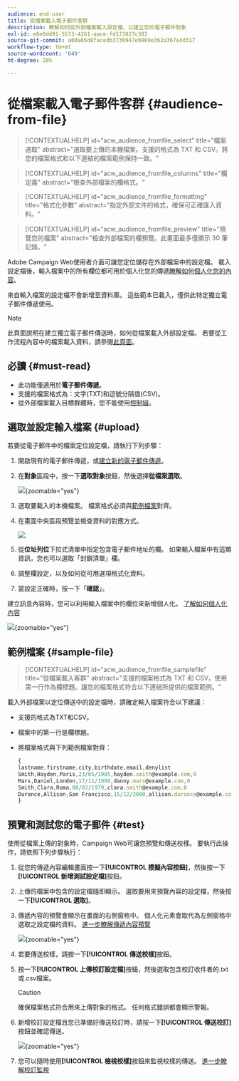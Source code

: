 ```yaml
---
audience: end-user
title: 從檔案載入電子郵件客群
description: 瞭解如何從外部檔案載入設定檔，以建立您的電子郵件對象
exl-id: e6e0dd01-5573-4261-aace-fd173827c383
source-git-commit: a0da65d8facedb3730947eb969e362a367e4d317
workflow-type: tm+mt
source-wordcount: '649'
ht-degree: 28%

---
```


# 從檔案載入電子郵件客群 {#audience-from-file}

>[!CONTEXTUALHELP]
>id="acw_audience_fromfile_select"
>title="檔案選取"
>abstract="選取要上傳的本機檔案。支援的格式為 TXT 和 CSV。將您的檔案格式和以下連結的檔案範例保持一致。"

>[!CONTEXTUALHELP]
>id="acw_audience_fromfile_columns"
>title="欄定義"
>abstract="檢查外部檔案的欄格式。"

>[!CONTEXTUALHELP]
>id="acw_audience_fromfile_formatting"
>title="格式化參數"
>abstract="指定外部文件的格式，確保可正確匯入資料。"

>[!CONTEXTUALHELP]
>id="acw_audience_fromfile_preview"
>title="預覽您的檔案"
>abstract="檢查外部檔案的欄預覽。此畫面最多僅顯示 30 筆記錄。"

Adobe Campaign Web使用者介面可讓您定位儲存在外部檔案中的設定檔。 載入設定檔後，輸入檔案中的所有欄位都可用於個人化您的傳遞[瞭解如何個人化您的內容](../personalization/personalize.md)。

來自輸入檔案的設定檔不會新增至資料庫。 這些範本已載入，僅供此特定獨立電子郵件傳遞使用。

>[!NOTE]
>
>此頁面說明在建立獨立電子郵件傳送時，如何從檔案載入外部設定檔。 若要從工作流程內容中的檔案載入資料，請參閱[此頁面](../workflows/activities/load-file.md)。

## 必讀 {#must-read}

* 此功能僅適用於&#x200B;**電子郵件傳遞**。
* 支援的檔案格式為：文字(TXT)和逗號分隔值(CSV)。
* 從外部檔案載入目標群體時，您不能使用[控制組](control-group.md)。

## 選取並設定輸入檔案 {#upload}

若要從電子郵件中的檔案定位設定檔，請執行下列步驟：

1. 開啟現有的電子郵件傳遞，或[建立新的電子郵件傳遞](../email/create-email.md)。
1. 在&#x200B;**對象**&#x200B;區段中，按一下&#x200B;**選取對象**&#x200B;按鈕，然後選擇&#x200B;**從檔案選取**。

   ![](assets/select-from-file.png){zoomable="yes"}

1. 選取要載入的本機檔案。 檔案格式必須與[範例檔案](#sample-file)對齊。
1. 在畫面中央區段預覽並檢查資料的對應方式。

   ![](assets/select-from-file-map.png)

1. 從&#x200B;**位址列位**&#x200B;下拉式清單中指定包含電子郵件地址的欄。 如果輸入檔案中有這類資訊，您也可以選取「封鎖清單」欄。
1. 調整欄設定，以及如何從可用選項格式化資料。
1. 當設定正確時，按一下「**確認**」。

建立訊息內容時，您可以利用輸入檔案中的欄位來新增個人化。 [了解如何個人化內容](../personalization/personalize.md)

![](assets/select-external-perso.png){zoomable="yes"}

## 範例檔案 {#sample-file}

>[!CONTEXTUALHELP]
>id="acw_audience_fromfile_samplefile"
>title="從檔案載入客群"
>abstract="支援的檔案格式為 TXT 和 CSV。使用第一行作為欄標題。讓您的檔案格式符合以下連結所提供的檔案範例。"

載入外部檔案以定位傳送中的設定檔時，請確定輸入檔案符合以下建議：

* 支援的格式為TXT和CSV。
* 檔案中的第一行是欄標題。
* 將檔案格式與下列範例檔案對齊：

  ```javascript
  {
  lastname,firstname,city,birthdate,email,denylist
  Smith,Hayden,Paris,23/05/1985,hayden.smith@example.com,0
  Mars,Daniel,London,17/11/1999,danny.mars@example.com,0
  Smith,Clara,Roma,08/02/1979,clara.smith@example.com,0
  Durance,Allison,San Francisco,15/12/2000,allison.durance@example.com,1
  }
  ```

## 預覽和測試您的電子郵件 {#test}

使用從檔案上傳的對象時，Campaign Web可讓您預覽和傳送校樣。 要執行此操作，請依照下列步驟執行：

1. 從您的傳遞內容編輯畫面按一下&#x200B;**[!UICONTROL 模擬內容按鈕]**，然後按一下&#x200B;**[!UICONTROL 新增測試設定檔]**&#x200B;按鈕。

1. 上傳的檔案中包含的設定檔隨即顯示。 選取要用來預覽內容的設定檔，然後按一下&#x200B;**[!UICONTROL 選取]**。

1. 傳遞內容的預覽會顯示在畫面的右側窗格中。 個人化元素會取代為左側窗格中選取之設定檔的資料。 [進一步瞭解傳遞內容預覽](../preview-test/preview-content.md)

   ![](assets/file-upload-preview.png){zoomable="yes"}

1. 若要傳送校樣，請按一下&#x200B;**[!UICONTROL 傳送校樣]**&#x200B;按鈕。

1. 按一下&#x200B;**[!UICONTROL 上傳校訂設定檔]**&#x200B;按鈕，然後選取包含校訂收件者的.txt或.csv檔案。

   >[!CAUTION]
   >
   >確保檔案格式符合用來上傳對象的格式。 任何格式錯誤都會顯示警報。

1. 新增校訂設定檔且您已準備好傳送校訂時，請按一下&#x200B;**[!UICONTROL 傳送校訂]**&#x200B;按鈕並確認傳送。

   ![](assets/file-upload-test.png){zoomable="yes"}

1. 您可以隨時使用&#x200B;**[!UICONTROL 檢視校樣]**&#x200B;按鈕來監視校樣的傳送。 [進一步瞭解校訂監視](../preview-test/test-deliveries.md#access-test-deliveries)
